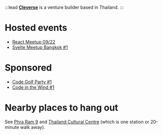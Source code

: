 :::lead
[**Cleverse**](https://cleverse.com/) is a venture builder based in Thailand.
:::

# Hosted events

- [React Meetup 09/22](https://grtn.org/e/reactmeetup0922)
- [Svelte Meetup Bangkok #1](https://grtn.org/e/svelte1)

# Sponsored

- [Code Golf Party #1](https://grtn.org/e/golf1)
- [Code in the Wind #1](https://grtn.org/e/wind)

# Nearby places to hang out

See [Phra Ram 9](/wiki/PhraRam9) and [Thailand Cultural Centre](/wiki/ThailandCulturalCentre) (which is one station or 20-minute walk away).